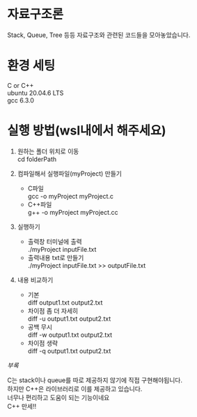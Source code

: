 # 자료구조론
  
Stack, Queue, Tree 등등 자료구조와 관련된 코드들을 모아놓았습니다.
  
# 환경 세팅
  
C or C++  
ubuntu 20.04.6 LTS  
gcc 6.3.0  

# 실행 방법(wsl내에서 해주세요)
  
1. 원하는 폴더 위치로 이동  
    cd folderPath  
  
2. 컴파일해서 실행파일(myProject) 만들기  
    - C파일  
        gcc -o myProject myProject.c  
    - C++파일  
        g++ -o myProject myProject.cc  
  
3. 실행하기  
    - 출력창 터미널에 출력  
        ./myProject inputFile.txt  
    - 출력내용 txt로 만들기  
        ./myProject inputFile.txt >> outputFile.txt  
  
4. 내용 비교하기  
    - 기본  
        diff output1.txt output2.txt  
    - 차이점 좀 더 자세히  
        diff -u output1.txt output2.txt  
    - 공백 무시  
        diff -w output1.txt output2.txt  
    - 차이점 생략  
        diff -q output1.txt output2.txt  

_부록_  
  
C는 stack이나 queue를 따로 제공하지 않기에 직접 구현해야됩니다.  
하지만 C++은 라이브러리로 이를 제공하고 있습니다.  
너무나 편리하고 도움이 되는 기능이네요  
C++ 만세!!